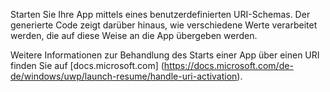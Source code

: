 ﻿Starten Sie Ihre App mittels eines benutzerdefinierten URI-Schemas. Der generierte Code zeigt darüber hinaus, wie verschiedene Werte verarbeitet werden, die auf diese Weise an die App übergeben werden.

Weitere Informationen zur Behandlung des Starts einer App über einen URI finden Sie auf [docs.microsoft.com] (https://docs.microsoft.com/de-de/windows/uwp/launch-resume/handle-uri-activation). 

